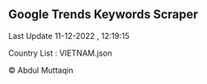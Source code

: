 

## Google Trends Keywords Scraper 
 
Last Update 11-12-2022 , 12:19:15

Country List :
VIETNAM.json



© Abdul Muttaqin 
